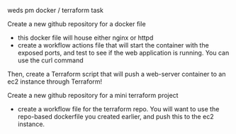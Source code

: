 weds pm docker / terraform task

Create a new github repository for a docker file    
- this docker file will house either nginx or httpd    
- create a workflow actions file that will start the container with the exposed ports, and test to see if the web application is running. 
You can use the curl command 

Then, create a Terraform script that will push a web-server container to an ec2 instance through Terraform!

Create a new github repository for a mini terraform project    
- create a workflow file for the terraform repo. 
You will want to use the repo-based dockerfile you created earlier, and push this to the ec2 instance.